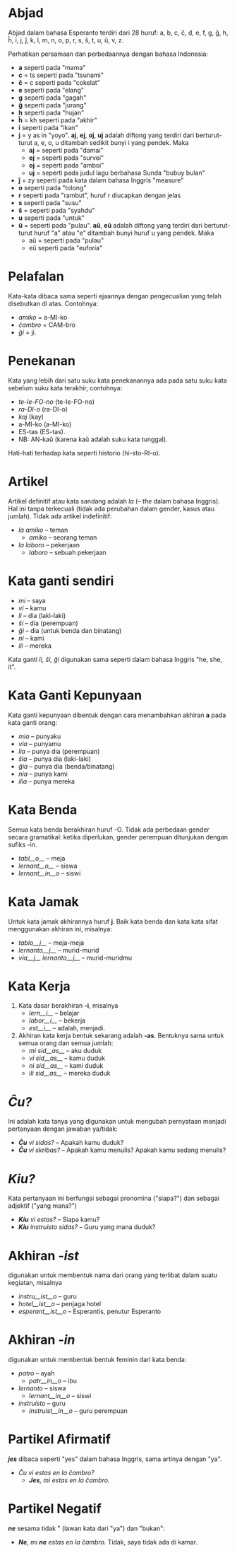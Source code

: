 # Abjad

Abjad dalam bahasa Esperanto terdiri dari 28 huruf: a, b, c, ĉ, d, e, f, g, ĝ, h, ĥ, i, j, ĵ, k, l, m, n, o, p, r, s, ŝ, t, u, ŭ, v, z.

Perhatikan persamaan dan perbedaannya dengan bahasa Indonesia:

- __a__ seperti pada "mama"
- __c__ = ts seperti pada "tsunami"
- __ĉ__ = c seperti pada "cokelat"
- __e__ seperti pada "elang"
- __g__ seperti pada "gagah"
- __ĝ__ seperti pada "jurang"
- __h__ seperti pada "hujan"
- __ĥ__ = kh seperti pada "akhir"
- __i__ seperti pada "ikan"
- __j__ = y as in "yoyo". __aj__, __ej__, __oj__, __uj__ adalah diftong yang terdiri dari berturut-turut a, e, o, u ditambah sedikit bunyi i yang pendek. Maka
	- __aj__ = seperti pada "damai"
	- __ej__ = seperti pada "survei"
	- __oj__ = seperti pada "amboi"
	- __uj__ = seperti pada judul lagu berbahasa Sunda "bubuy bulan"
- __ĵ__ = zy seperti pada kata dalam bahasa Inggris "measure" 
- __o__  seperti pada "tolong"
- __r__ seperti pada "rambut", huruf r diucapkan dengan jelas
- __s__ seperti pada "susu"
- __ŝ__ = seperti pada "syahdu"
- __u__ seperti pada "untuk"
- __ŭ__ = seperti pada "pulau". __aŭ__, __eŭ__ adalah diftong yang terdiri dari berturut-turut huruf "a" atau "e" ditambah bunyi huruf u yang pendek. Maka
	- aŭ = seperti pada "pulau"
	- eŭ seperti pada "euforia"


# Pelafalan

Kata-kata dibaca sama seperti ejaannya dengan pengecualian yang telah disebutkan di atas. Contohnya:

- *amiko* = a-MI-ko
- *ĉambro* = CAM-bro
- *ĝi* = ji.

# Penekanan

Kata yang lebih dari satu suku kata penekanannya ada pada satu suku kata sebelum suku kata terakhir, contohnya:

- *te-le-FO-no* (te-le-FO-no)
- *ra-DI-o* (ra-DI-o)
- *kaj* (kay)
- a-MI-ko (a-MI-ko)
- ES-tas (ES-tas).
- NB: AN-kaŭ (karena kaŭ adalah suku kata tunggal).

Hati-hati terhadap kata seperti historio (hi-sto-RI-o).

# Artikel

 Artikel definitif atau kata sandang adalah *la* (– *the* dalam bahasa Inggris). Hal ini tanpa terkecuali (tidak ada perubahan dalam gender, kasus atau jumlah). Tidak ada artikel indefinitif:

- *la amiko* – teman 
  - *amiko* – seorang teman
- *la laboro* – pekerjaan
  - *laboro* – sebuah pekerjaan

# Kata ganti sendiri

- *mi* – saya
- *vi* – kamu
- *li* – dia (laki-laki)
- *ŝi* – dia (perempuan)
- *ĝi* – dia (untuk benda dan binatang)
- *ni* – kami
- *ili* – mereka

Kata ganti *li, ŝi, ĝi* digunakan sama seperti dalam bahasa Inggris "he, she, it".

# Kata Ganti Kepunyaan

Kata ganti kepunyaan dibentuk dengan cara menambahkan akhiran __a__ pada kata ganti orang:

- *mia* – punyaku
- *via* – punyamu
- *lia* – punya dia (perempuan)
- *ŝia* – punya dia (laki-laki)
- *ĝia* – punya dia (benda/binatang)
- *nia* – punya kami
- *ilia* – punya mereka

# Kata Benda

Semua kata benda berakhiran huruf -O. Tidak ada perbedaan gender secara gramatikal: ketika diperlukan, gender perempuan ditunjukan dengan sufiks -in.

- *tabl__o__* – meja
- *lernant__o__* – siswa
- *lernant__in__o* – siswi

# Kata Jamak

Untuk kata jamak akhirannya huruf __j__. Baik kata benda dan kata kata sifat menggunakan akhiran ini, misalnya:

- *tablo__j__* – meja-meja
- *lernanto__j__* – murid-murid
- *via__j__ lernanto__j__* – murid-muridmu

# Kata Kerja

1. Kata dasar berakhiran __-i__, misalnya
   - *lern__i__* – belajar
   - *labor__i__* – bekerja
   - *est__i__* – adalah, menjadi.
2. Akhiran kata kerja bentuk sekarang adalah __-as__. Bentuknya sama untuk semua orang dan semua jumlah:
   - *mi sid__as__* – aku duduk
   - *vi sid__as__* – kamu duduk
   - *ni sid__as__* – kami duduk
   - *ili sid__as__* – mereka duduk

# *Ĉu?*

Ini adalah kata tanya yang digunakan untuk mengubah pernyataan menjadi pertanyaan dengan jawaban ya/tidak:

- *__Ĉu__ vi sidas?* – Apakah kamu duduk?
- *__Ĉu__ vi skribas?* – Apakah kamu menulis? Apakah kamu sedang menulis?

# *Kiu?*

Kata pertanyaan ini berfungsi sebagai pronomina ("siapa?") dan sebagai adjektif ("yang mana?")

- *__Kiu__ vi estas?* – Siapa kamu?
- *__Kiu__ instruisto sidas?* – Guru yang mana duduk?


# Akhiran *-ist*

digunakan untuk membentuk nama dari orang yang terlibat dalam suatu kegiatan, misalnya


- *instru__ist__o* – guru
- *hotel__ist__o* – penjaga hotel
- *esperant__ist__o* – Esperantis, penutur Esperanto


# Akhiran *-in*

digunakan untuk membentuk bentuk feminin dari kata benda:

- *patro* – ayah
    - *patr__in__o* – ibu
- *lernanto* – siswa
    - *lernant__in__o* – siswi
- *instruisto* – guru
    - *instruist__in__o* – guru perempuan

# Partikel Afirmatif

*__jes__* dibaca seperti "yes" dalam bahasa Inggris, sama artinya dengan "ya".

- *Ĉu vi estas en la ĉambro?* 
  - *__Jes__, mi estas en la ĉambro.* 

# Partikel Negatif

*__ne__* sesama tidak " (lawan kata dari "ya") dan "bukan":

- *__Ne__, mi __ne__ estas en la ĉambro.*  Tidak, saya tidak ada di kamar.
